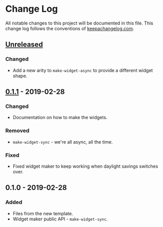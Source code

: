 # Change Log
All notable changes to this project will be documented in this file. This change log follows the conventions of [keepachangelog.com](http://keepachangelog.com/).

## [Unreleased]
### Changed
- Add a new arity to `make-widget-async` to provide a different widget shape.

## [0.1.1] - 2019-02-28
### Changed
- Documentation on how to make the widgets.

### Removed
- `make-widget-sync` - we're all async, all the time.

### Fixed
- Fixed widget maker to keep working when daylight savings switches over.

## 0.1.0 - 2019-02-28
### Added
- Files from the new template.
- Widget maker public API - `make-widget-sync`.

[Unreleased]: https://github.com/your-name/checking-account/compare/0.1.1...HEAD
[0.1.1]: https://github.com/your-name/checking-account/compare/0.1.0...0.1.1
